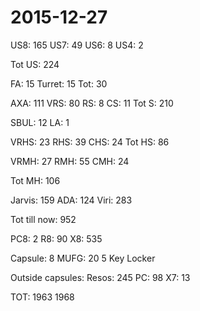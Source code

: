 # 2015-12-27

US8: 165
US7: 49
US6: 8
US4: 2

Tot US: 224

FA: 15
Turret: 15
Tot: 30

AXA: 111
VRS: 80
RS: 8
CS: 11
Tot S: 210

SBUL: 12
LA: 1

VRHS: 23
RHS: 39
CHS: 24
Tot HS: 86

VRMH: 27
RMH: 55
CMH: 24

Tot MH: 106

Jarvis: 159
ADA:  124
Viri: 283

Tot till now: 952

PC8: 2
R8: 90
X8: 535

Capsule: 8
MUFG: 20
5 Key Locker

Outside capsules:
Resos: 245
PC: 98
X7: 13

TOT: 1963
1968
